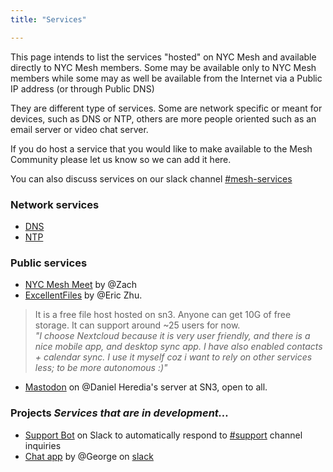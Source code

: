 ```yaml
---
title: "Services"

---
```


This page intends to list the services "hosted" on NYC Mesh and available directly to NYC Mesh members. Some may be available only to NYC Mesh members while some may as well be available from the Internet via a Public IP address (or through Public DNS)

They are different type of services. Some are network specific or meant for devices, such as DNS or NTP, others are more people oriented such as an email server or video chat server. 

If you do host a service that you would like to make available to the Mesh Community please let us know so we can add it here.

You can also discuss services on our slack channel [#mesh-services](https://slack.nycmesh.net/)

### **Network services**

- [DNS](/networking/dns/)
- [NTP](/networking/ntp/)


### **Public services**

- [NYC Mesh Meet](https://meet.nycmesh.net/) by @Zach
- [ExcellentFiles](https://excellent.nyc) by @Eric Zhu.
> It is a free file host hosted on sn3. Anyone can get 10G of free storage. It can support around ~25 users for now.  
*"I choose Nextcloud because it is very user friendly, and there is a nice mobile app, and desktop sync app. I have also enabled contacts + calendar sync. I use it myself coz i want to rely on other services less; to be more autonomous :)"*
- [Mastodon](https://mastodon.nycmesh.net) on @Daniel Heredia's server at SN3, open to all.

### **Projects**  *Services that are in development...*

- [Support Bot](https://github.com/nycmeshnet/nycmesh-support-bot) on Slack to automatically respond to [#support](https://app.slack.com/client/T02MB96L1/C679UKBUK) channel inquiries
- [Chat app](https://github.com/maybejustmaybe/mesh-chat) by @George on [slack](https://slack.nycmesh.net/)
